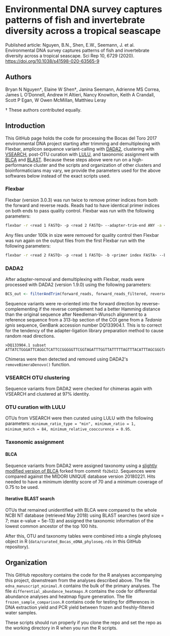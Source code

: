 # Environmental DNA survey captures patterns of fish and invertebrate diversity across a tropical seascape
Published article:
Nguyen, B.N., Shen, E.W., Seemann, J. et al. Environmental DNA survey captures patterns of fish and invertebrate diversity across a tropical seascape. Sci Rep 10, 6729 (2020). https://doi.org/10.1038/s41598-020-63565-9

## Authors
Bryan N Nguyen†, Elaine W Shen†, Janina Seemann, Adrienne MS Correa, James L O’Donnell, Andrew H Altieri, Nancy Knowlton, Keith A Crandall, Scott P Egan, W Owen McMillan, Matthieu Leray

† These authors contributed equally.

## Introduction
This GitHub page holds the code for processing the 
Bocas del Toro 2017 environmental DNA project starting after trimming and demultiplexing with Flexbar, amplicon sequence variant-calling with [DADA2](https://benjjneb.github.io/dada2/), 
clustering with [VSEARCH](https://github.com/torognes/vsearch), post-OTU curation with [LULU](https://github.com/tobiasgf/lulu), and taxonomic assignment with [BLCA](https://github.com/qunfengdong/BLCA) and [BLAST](https://blast.ncbi.nlm.nih.gov/Blast.cgi?CMD=Web&PAGE_TYPE=BlastDocs&DOC_TYPE=Download). Because these steps above were run on a high-performance cluster and the scripts and organization of other clusters and bioinformaticians may vary, we provide the parameters used for the above softwares below instead of the exact scripts used.

### Flexbar

Flexbar (version 3.0.3) was run twice to remove primer indices from both the forward and reverse reads. Reads had to have identical primer indices on both ends to pass quality control. Flexbar was run with the following parameters:

```bash
flexbar -r <read 1 FASTQ> -p <read 2 FASTQ> --adapter-trim-end ANY -a <TruSeq adapters FASTA> -ao 7 -b <primer index FASTA> --barcode-trim-end LTAIL
```
Any files under 100k in size were removed for quality control then Flexbar was run again on the output files from the first Flexbar run with the following parameters:

```bash
flexbar -r <read 2 FASTQ> -p <read 1 FASTQ> -b <primer index FASTA> --barcode-trim-end LTAIL
```

### DADA2

After adapter-removal and demultiplexing with Flexbar, reads were processed with DADA2 (version 1.9.0) using the following parameters:

```R
BCS_out <- filterAndTrim(forward_reads, forward_reads_filtered, reverse_reads, reverse_reads_filtered, rm.phix = TRUE, maxN = 0, maxEE = c(2,2), truncQ = 10, trimLeft = 26, minLen = 100, multithread = parallel::detectCores())
```

Sequence variants were re-oriented into the forward direction by reverse-complementing if the reverse complement had a better Hamming distance than the original sequence after Needleman-Wunsch alignment to a reference sequence from a 313-bp section of the COI gene from a _Tedania ignis_ sequence, GenBank accession number DQ133904.1. This is to correct for the tendency of the adapter-ligation library preparation method to cause random read directions.

```
>DQ133904.1 subset
ATTATCTGGGATTCAGGCTCATTCCGGGGGTTCGGTAGATTTGGTTATTTTTAGTTTACATTTAGCGGGTATTTCTTCTATATTGGCGGCTATGAATTTTATAACCACTATTATTAATATGAGGGCACCAGGGATAACAATGGATAGAACGCCATTGTTTGTTTGGTCAATTTTAGTAACTGCGGTTTTATTATTATTATCTTTACCAGTATTAGCAGGCGCAATTACTATGTTATTAACGGATAGAAATTTTAATACTGCTTTTTTTGATCCAGCAGGTGGAGGAGACCCGATTTTATATCAACATTTATTT
```

Chimeras were then detected and removed using DADA2's `removeBimeraDenovo()` function.

### VSEARCH OTU clustering
Sequence variants from DADA2 were checked for chimeras again with VSEARCH and clustered at 97% identity.

### OTU curation with LULU
OTUs from VSEARCH were then curated using LULU with the following parameters: `minimum_ratio_type = "min", minimum_ratio = 1, minimum_match = 84, minimum_relative_cooccurence = 0.95`.
### Taxonomic assignment

#### BLCA
Sequence variants from DADA2 were assigned taxonomy using a [slightly modified version of BLCA](https://github.com/Talitrus/BLCA) forked from commit `fb2bd12`. Sequences were compared against the MIDORI UNIQUE database version 20180221. Hits needed to have a minimum identity score of 70 and a minimum coverage of 0.75 to be used.

#### Iterative BLAST search
OTUs that remained unidentified with BLCA were compared to the whole NCBI NT database (retrieved May 2018) using BLAST searches (word size = 7; max e-value = 5e-13) and assigned the taxonomic information of the lowest common ancestor of the top 100 hits.

After this, OTU and taxonomy tables were combined into a single phyloseq object in R (`data/curated_Bocas_eDNA_phyloseq.rds` in this GitHub repository).

## Organization
This GitHub repository contains the code for the R analyses accompanying this project, downstream from the analyses described above. The file `edna_manuscript_minimal.R` contains the bulk of the primary analyses. The file `differential_abundance_heatmaps.R` contains the code for differential abundance analyses and heatmap figure generation. The file `frozen_sample_comparison.R` contains code for testing for differences in DNA extraction yield and PCR yield between frozen and freshly-filtered water samples.

These scripts should run properly if you clone the repo and set the repo as the working directory in R when you run the R scripts.
